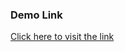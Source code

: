 ### Demo Link

[Click here to visit the link](https://drive.google.com/drive/folders/1NlYui9szZWPO8dInCn-tQ063Uf4iVLRa?usp=sharing)
